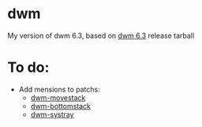 # dwm
My version of dwm 6.3, based on [dwm 6.3](https://dl.suckless.org/dwm/dwm-6.3.tar.gz) release tarball

# To do:
- Add mensions to patchs:
    - [dwm-movestack](https://dwm.suckless.org/patches/movestack/dwm-movestack-6.1.diff)
    - [dwm-bottomstack](https://dwm.suckless.org/patches/bottomstack/dwm-bottomstack-6.1.diff)
    - [dwm-systray](https://dwm.suckless.org/patches/systray/dwm-systray-6.3.diff)